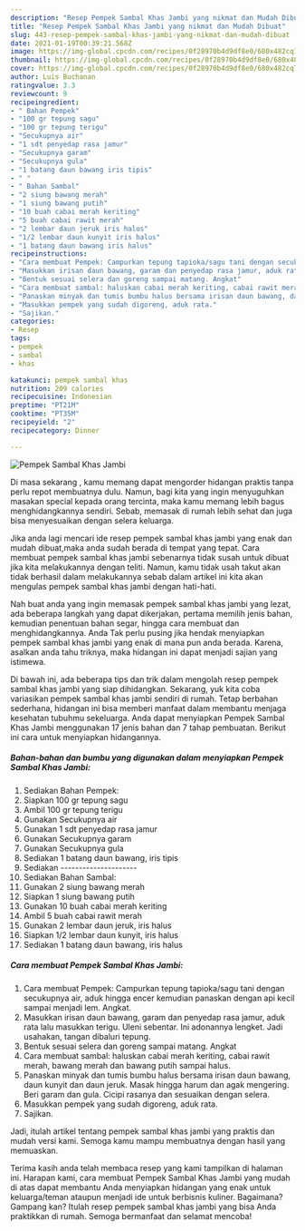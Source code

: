 ```yaml
---
description: "Resep Pempek Sambal Khas Jambi yang nikmat dan Mudah Dibuat"
title: "Resep Pempek Sambal Khas Jambi yang nikmat dan Mudah Dibuat"
slug: 443-resep-pempek-sambal-khas-jambi-yang-nikmat-dan-mudah-dibuat
date: 2021-01-19T00:39:21.568Z
image: https://img-global.cpcdn.com/recipes/0f28970b4d9df8e0/680x482cq70/pempek-sambal-khas-jambi-foto-resep-utama.jpg
thumbnail: https://img-global.cpcdn.com/recipes/0f28970b4d9df8e0/680x482cq70/pempek-sambal-khas-jambi-foto-resep-utama.jpg
cover: https://img-global.cpcdn.com/recipes/0f28970b4d9df8e0/680x482cq70/pempek-sambal-khas-jambi-foto-resep-utama.jpg
author: Luis Buchanan
ratingvalue: 3.3
reviewcount: 9
recipeingredient:
- " Bahan Pempek"
- "100 gr tepung sagu"
- "100 gr tepung terigu"
- "Secukupnya air"
- "1 sdt penyedap rasa jamur"
- "Secukupnya garam"
- "Secukupnya gula"
- "1 batang daun bawang iris tipis"
- " "
- " Bahan Sambal"
- "2 siung bawang merah"
- "1 siung bawang putih"
- "10 buah cabai merah keriting"
- "5 buah cabai rawit merah"
- "2 lembar daun jeruk iris halus"
- "1/2 lembar daun kunyit iris halus"
- "1 batang daun bawang iris halus"
recipeinstructions:
- "Cara membuat Pempek: Campurkan tepung tapioka/sagu tani dengan secukupnya air, aduk hingga encer kemudian panaskan dengan api kecil sampai menjadi lem. Angkat."
- "Masukkan irisan daun bawang, garam dan penyedap rasa jamur, aduk rata lalu masukkan terigu. Uleni sebentar. Ini adonannya lengket. Jadi usahakan, tangan dibaluri tepung."
- "Bentuk sesuai selera dan goreng sampai matang. Angkat"
- "Cara membuat sambal: haluskan cabai merah keriting, cabai rawit merah, bawang merah dan bawang putih sampai halus."
- "Panaskan minyak dan tumis bumbu halus bersama irisan daun bawang, daun kunyit dan daun jeruk. Masak hingga harum dan agak mengering. Beri garam dan gula. Cicipi rasanya dan sesuaikan dengan selera."
- "Masukkan pempek yang sudah digoreng, aduk rata."
- "Sajikan."
categories:
- Resep
tags:
- pempek
- sambal
- khas

katakunci: pempek sambal khas 
nutrition: 209 calories
recipecuisine: Indonesian
preptime: "PT21M"
cooktime: "PT35M"
recipeyield: "2"
recipecategory: Dinner

---
```



![Pempek Sambal Khas Jambi](https://img-global.cpcdn.com/recipes/0f28970b4d9df8e0/680x482cq70/pempek-sambal-khas-jambi-foto-resep-utama.jpg)

Di masa  sekarang , kamu memang dapat mengorder hidangan praktis tanpa perlu repot membuatnya dulu. Namun, bagi kita yang ingin menyuguhkan masakan special kepada orang tercinta, maka kamu memang lebih bagus menghidangkannya sendiri. Sebab, memasak di rumah lebih sehat dan juga bisa menyesuaikan dengan selera keluarga.

Jika anda lagi mencari ide resep pempek sambal khas jambi yang enak dan mudah dibuat,maka anda sudah berada di tempat yang tepat. Cara membuat pempek sambal khas jambi  sebenarnya tidak susah untuk dibuat jika kita melakukannya dengan teliti. Namun, kamu tidak usah takut akan tidak berhasil dalam melakukannya 
sebab dalam artikel ini kita akan mengulas pempek sambal khas jambi dengan hati-hati.  



Nah buat anda yang ingin memasak pempek sambal khas jambi yang lezat, ada beberapa langkah yang dapat dikerjakan, pertama memilih jenis bahan, kemudian penentuan bahan segar, hingga cara membuat dan menghidangkannya. Anda Tak perlu pusing jika hendak menyiapkan pempek sambal khas jambi yang enak di mana pun anda berada. Karena, asalkan anda  tahu triknya, maka hidangan ini dapat menjadi sajian yang istimewa.

Di bawah ini, ada beberapa tips dan trik dalam mengolah resep pempek sambal khas jambi yang siap dihidangkan. Sekarang, yuk kita coba variasikan pempek sambal khas jambi sendiri di rumah. Tetap berbahan sederhana, hidangan ini bisa memberi manfaat dalam membantu menjaga kesehatan tubuhmu sekeluarga. Anda dapat menyiapkan Pempek Sambal Khas Jambi menggunakan 17 jenis bahan dan 7 tahap pembuatan. Berikut ini cara untuk menyiapkan hidangannya.

<!--inarticleads1-->

##### Bahan-bahan dan bumbu yang digunakan dalam menyiapkan Pempek Sambal Khas Jambi:

1. Sediakan  Bahan Pempek:
1. Siapkan 100 gr tepung sagu
1. Ambil 100 gr tepung terigu
1. Gunakan Secukupnya air
1. Gunakan 1 sdt penyedap rasa jamur
1. Gunakan Secukupnya garam
1. Gunakan Secukupnya gula
1. Sediakan 1 batang daun bawang, iris tipis
1. Sediakan  ---------------------
1. Sediakan  Bahan Sambal:
1. Gunakan 2 siung bawang merah
1. Siapkan 1 siung bawang putih
1. Gunakan 10 buah cabai merah keriting
1. Ambil 5 buah cabai rawit merah
1. Gunakan 2 lembar daun jeruk, iris halus
1. Siapkan 1/2 lembar daun kunyit, iris halus
1. Sediakan 1 batang daun bawang, iris halus




<!--inarticleads2-->

##### Cara membuat Pempek Sambal Khas Jambi:

1. Cara membuat Pempek: Campurkan tepung tapioka/sagu tani dengan secukupnya air, aduk hingga encer kemudian panaskan dengan api kecil sampai menjadi lem. Angkat.
1. Masukkan irisan daun bawang, garam dan penyedap rasa jamur, aduk rata lalu masukkan terigu. Uleni sebentar. Ini adonannya lengket. Jadi usahakan, tangan dibaluri tepung.
1. Bentuk sesuai selera dan goreng sampai matang. Angkat
1. Cara membuat sambal: haluskan cabai merah keriting, cabai rawit merah, bawang merah dan bawang putih sampai halus.
1. Panaskan minyak dan tumis bumbu halus bersama irisan daun bawang, daun kunyit dan daun jeruk. Masak hingga harum dan agak mengering. Beri garam dan gula. Cicipi rasanya dan sesuaikan dengan selera.
1. Masukkan pempek yang sudah digoreng, aduk rata.
1. Sajikan.




Jadi, itulah artikel tentang  pempek sambal khas jambi  yang praktis dan mudah versi kami. Semoga kamu mampu membuatnya dengan hasil yang memuaskan. 

Terima kasih anda telah membaca resep yang kami tampilkan di halaman ini. Harapan kami, cara membuat  Pempek Sambal Khas Jambi yang mudah di atas dapat membantu Anda menyiapkan hidangan yang enak untuk keluarga/teman ataupun menjadi ide untuk berbisnis kuliner. Bagaimana? Gampang kan? Itulah resep pempek sambal khas jambi yang bisa Anda praktikkan di rumah. Semoga bermanfaat dan selamat mencoba!

